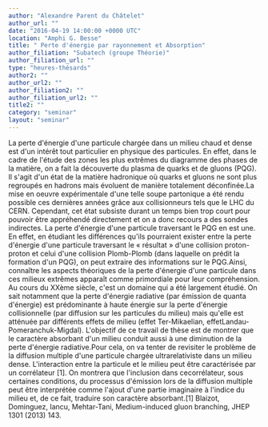 ```yaml
---
author: "Alexandre Parent du Châtelet"
author_url: ""
date: "2016-04-19 14:00:00 +0000 UTC"
location: "Amphi G. Besse"
title: " Perte d'énergie par rayonnement et Absorption"
author_filiation: "Subatech (groupe Théorie)"
author_filiation_url: ""
type: "heures-thésards"
author2: ""
author_url2: ""
author_filiation2: ""
author_filiation_url2: ""
title2: ""
category: "seminar" 
layout: "seminar"
---
```

La perte d'énergie d'une particule chargée dans un milieu chaud et dense est d'un intérêt tout particulier en physique des particules. En effet, dans le cadre de l'étude des zones les plus extrêmes du diagramme des phases de la matière, on a fait la découverte du plasma de quarks et de gluons (PQG). Il s'agit d'un état de la matière hadronique où quarks et gluons ne sont plus regroupés en hadrons mais évoluent de manière totalement déconfinée.La mise en oeuvre expérimentale d'une telle soupe partonique a été rendu possible ces dernières années grâce aux collisionneurs tels que le LHC du CERN. Cependant, cet état subsiste durant un temps bien trop court pour pouvoir être appréhendé directement et on a donc recours a des sondes indirectes. La perte d'énergie d'une particule traversant le PQG en est une. En effet, en étudiant les différences qu'ils pourraient exister entre la perte d'énergie d'une particule traversant le « résultat » d'une collision proton-proton et celui d'une collision Plomb-Plomb (dans laquelle on prédit la formation d'un PQG), on peut extraire des informations sur le PQG.Ainsi, connaître les aspects théoriques de la perte d'énergie d'une particule dans ces milieux extrêmes apparaît comme primordiale pour leur compréhension. Au cours du XXème siècle, c'est un domaine qui a été largement étudié. On sait notamment que la perte d'énergie radiative (par émission de quanta d'énergie) est prédominante à haute énergie sur la perte d'énergie collisionnelle (par diffusion sur les particules du milieu) mais qu'elle est atténuée par différents effets de milieu (effet Ter-Mikaelian, effetLandau-Pomeranchuk-Migdal). L'objectif de ce travail de thèse est de montrer que le caractère absorbant d'un milieu conduit aussi à une diminution de la perte d'énergie radiative.Pour cela, on va tenter de revisiter le problème de la diffusion multiple d'une particule chargée ultrarelativiste dans un milieu dense. L'interaction entre la particule et le milieu peut être caractérisée par un corrélateur [1]. On montrera que l'inclusion dans cecorrélateur, sous certaines conditions, du processus d'émission lors de la diffusion multiple peut être interprétée comme l'ajout d'une partie imaginaire à l'indice du milieu et, de ce fait, traduire son caractère absorbant.[1] Blaizot, Dominguez, Iancu, Mehtar-Tani, Medium-induced gluon branching, JHEP 1301 (2013) 143.

